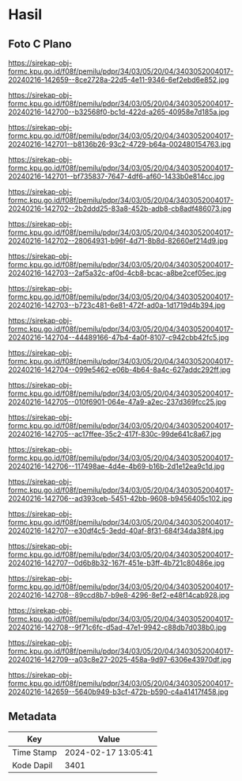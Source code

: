 # Hasil

## Foto C Plano

https://sirekap-obj-formc.kpu.go.id/f08f/pemilu/pdpr/34/03/05/20/04/3403052004017-20240216-142659--8ce2728a-22d5-4e11-9346-6ef2ebd6e852.jpg

https://sirekap-obj-formc.kpu.go.id/f08f/pemilu/pdpr/34/03/05/20/04/3403052004017-20240216-142700--b32568f0-bc1d-422d-a265-40958e7d185a.jpg

https://sirekap-obj-formc.kpu.go.id/f08f/pemilu/pdpr/34/03/05/20/04/3403052004017-20240216-142701--b8136b26-93c2-4729-b64a-002480154763.jpg

https://sirekap-obj-formc.kpu.go.id/f08f/pemilu/pdpr/34/03/05/20/04/3403052004017-20240216-142701--bf735837-7647-4df6-af60-1433b0e814cc.jpg

https://sirekap-obj-formc.kpu.go.id/f08f/pemilu/pdpr/34/03/05/20/04/3403052004017-20240216-142702--2b2ddd25-83a8-452b-adb8-cb8adf486073.jpg

https://sirekap-obj-formc.kpu.go.id/f08f/pemilu/pdpr/34/03/05/20/04/3403052004017-20240216-142702--28064931-b96f-4d71-8b8d-82660ef214d9.jpg

https://sirekap-obj-formc.kpu.go.id/f08f/pemilu/pdpr/34/03/05/20/04/3403052004017-20240216-142703--2af5a32c-af0d-4cb8-bcac-a8be2cef05ec.jpg

https://sirekap-obj-formc.kpu.go.id/f08f/pemilu/pdpr/34/03/05/20/04/3403052004017-20240216-142703--b723c481-6e81-472f-ad0a-1d1719d4b394.jpg

https://sirekap-obj-formc.kpu.go.id/f08f/pemilu/pdpr/34/03/05/20/04/3403052004017-20240216-142704--44489166-47b4-4a0f-8107-c942cbb42fc5.jpg

https://sirekap-obj-formc.kpu.go.id/f08f/pemilu/pdpr/34/03/05/20/04/3403052004017-20240216-142704--099e5462-e06b-4b64-8a4c-627addc292ff.jpg

https://sirekap-obj-formc.kpu.go.id/f08f/pemilu/pdpr/34/03/05/20/04/3403052004017-20240216-142705--010f6901-064e-47a9-a2ec-237d369fcc25.jpg

https://sirekap-obj-formc.kpu.go.id/f08f/pemilu/pdpr/34/03/05/20/04/3403052004017-20240216-142705--ac17ffee-35c2-417f-830c-99de641c8a67.jpg

https://sirekap-obj-formc.kpu.go.id/f08f/pemilu/pdpr/34/03/05/20/04/3403052004017-20240216-142706--117498ae-4d4e-4b69-b16b-2d1e12ea9c1d.jpg

https://sirekap-obj-formc.kpu.go.id/f08f/pemilu/pdpr/34/03/05/20/04/3403052004017-20240216-142706--ad393ceb-5451-42bb-9608-b9456405c102.jpg

https://sirekap-obj-formc.kpu.go.id/f08f/pemilu/pdpr/34/03/05/20/04/3403052004017-20240216-142707--e30df4c5-3edd-40af-8f31-684f34da38f4.jpg

https://sirekap-obj-formc.kpu.go.id/f08f/pemilu/pdpr/34/03/05/20/04/3403052004017-20240216-142707--0d6b8b32-167f-451e-b3ff-4b721c80486e.jpg

https://sirekap-obj-formc.kpu.go.id/f08f/pemilu/pdpr/34/03/05/20/04/3403052004017-20240216-142708--89ccd8b7-b9e8-4296-8ef2-e48f14cab928.jpg

https://sirekap-obj-formc.kpu.go.id/f08f/pemilu/pdpr/34/03/05/20/04/3403052004017-20240216-142708--9f71c6fc-d5ad-47e1-9942-c88db7d038b0.jpg

https://sirekap-obj-formc.kpu.go.id/f08f/pemilu/pdpr/34/03/05/20/04/3403052004017-20240216-142709--a03c8e27-2025-458a-9d97-6306e43970df.jpg

https://sirekap-obj-formc.kpu.go.id/f08f/pemilu/pdpr/34/03/05/20/04/3403052004017-20240216-142659--5640b949-b3cf-472b-b590-c4a41417f458.jpg


## Metadata

| Key        | Value               |
| ---------- | ------------------- |
| Time Stamp | 2024-02-17 13:05:41 |
| Kode Dapil | 3401                |



